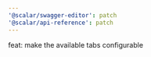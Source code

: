 ```yaml
---
'@scalar/swagger-editor': patch
'@scalar/api-reference': patch
---
```


feat: make the available tabs configurable
